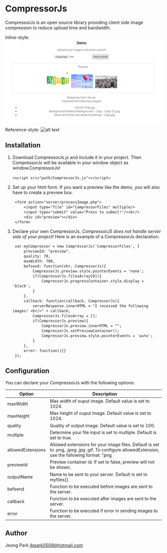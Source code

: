 # CompressorJs
CompressorJs is an open source library providing client side image compression to reduce upload time and bandwidth.

Inline-style: 
![alt tag](https://raw.githubusercontent.com/jbpark0509/CompressorJs/master/image/demo.png)

Reference-style: 
![alt text][logo]

[logo]: https://github.com/jbpark0509/CompressorJs/image/demo.png "Logo Title Text 2"


## Installation

1. Download CompressorJs.js and include it in your project. Then CompressorJs will be available in your window object as window.CompressorJs!

	`<script src="path/CompressorJs.js"></script>`

2. Set up your html form. If you want a preview like the demo, you will also have to create a preview box.

		<form action="server/processImage.php">
			<input type="file" id="CompressorFiles" multiple/>
			<input type="submit" value="Press to submit!"/><br/>
			<div id="preview"></div>
		</form>
		
3. Declare your own CompressorJs. *CompressorJS does not handle server side of your project!* Here is an example of a CompressorJs declaration.

		var myCompressor = new CompressorJs('CompressorFiles', {
			previewId: "preview",			
			quality: 70,					
			maxWidth: 700,					
			befsend: function(xhr, CompressorJs){
				CompressorJs.preview.style.pointerEvents = 'none';
				if(CompressorJs.filesArray[0]){
					CompressorJs.progressContainer.style.display = 'block';
				}
			},
			callback: function(callback, CompressorJs){
				serverResponse.innerHTML = "I received the following images! <br/>" + callback;
				CompressorJs.filesArray = [];
				if(CompressorJs.preview){
					CompressorJs.preview.innerHTML = "";
					CompressorJs.setPreviewContainer();
					CompressorJs.preview.style.pointerEvents = 'auto';
				}
			},
			error: function(){}
		});

## Configuration

You can declare your CompressorJs with the following options:

Option | Description
------ | -----------
maxWidth | Max width of ouput image. Default value is set to 1024.
maxHeight | Max height of ouput image. Default value is set to 1024.
quality | Quality of output image. Default value is set to 100.
multiple | Determine your file input is set to multiple. Default is set to true.
allowedExtensions | Allowed extensions for your image files. Default is set to .png, .jpeg .jpg .gif. To configure allowedExtension, use the following format: "png|jpeg|jpg|gif"
previewId | Preview container id. If set to false, preview will not be shown.
outputName | Name to be sent to your server. Default is set to myfiles[].
befsend | Function to be executed before images are sent to the server.
callback | Function to be executed after images are sent to the server.
error | Function to be executed if error in sending images to the server.

## Author
Jeong Park <jbpark0509@hotmail.com>